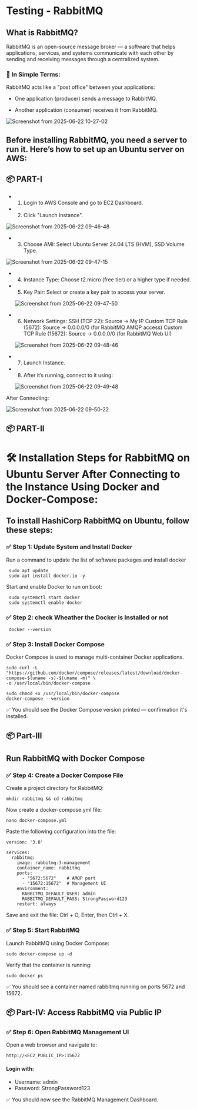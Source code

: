 # Testing - RabbitMQ
## What is RabbitMQ?

RabbitMQ is an open-source message broker — a software that helps applications, services, and systems communicate with each other by sending and receiving messages through a centralized system.

### 🧠 In Simple Terms:
RabbitMQ acts like a "post office" between your applications:

- One application (producer) sends a message to RabbitMQ.

- Another application (consumer) receives it from RabbitMQ.
  
![Screenshot from 2025-06-22 10-27-02](https://github.com/user-attachments/assets/6b63eee9-3131-427b-812e-90e4a0f302db)

## Before installing RabbitMQ, you need a server to run it. Here’s how to set up an Ubuntu server on AWS:

## 📦 PART-I

- 1) Login to AWS Console and go to EC2 Dashboard.
     
- 2) Click "Launch Instance".

![Screenshot from 2025-06-22 09-46-48](https://github.com/user-attachments/assets/c8fbf5cd-0b88-4411-ba28-c20de704a8e8)
  
- 3)  Choose AMI: Select Ubuntu Server 24.04 LTS (HVM), SSD Volume Type.

 ![Screenshot from 2025-06-22 09-47-15](https://github.com/user-attachments/assets/b036215d-e456-4e50-b380-49bb7aba08b4)

- 4) Instance Type: Choose t2.micro (free tier) or a higher type if needed.

- 5) Key Pair: Select or create a key pair to access your server.

  ![Screenshot from 2025-06-22 09-47-50](https://github.com/user-attachments/assets/c42e5577-3a9a-40b0-83c8-4a2ff7ad5204)
  
- 6) Network Settings:
  SSH (TCP 22): Source → My IP
  Custom TCP Rule (5672): Source → 0.0.0.0/0 (for RabbitMQ AMQP access)
  Custom TCP Rule (15672): Source → 0.0.0.0/0 (for RabbitMQ Web UI)

  ![Screenshot from 2025-06-22 09-48-46](https://github.com/user-attachments/assets/25369730-0545-43ea-a469-7c06fe1f5803)
  
- 7) Launch Instance.
     
- 8) After it’s running, connect to it using:
     
  ![Screenshot from 2025-06-22 09-49-48](https://github.com/user-attachments/assets/1b7cb64e-5438-4037-86b7-c15d90c60977)

  
 After Connecting:

 ![Screenshot from 2025-06-22 09-50-22](https://github.com/user-attachments/assets/4d87f99d-d6ca-42c4-9969-bfb2e4c3d71d)

 ## 📦 PART-II

 # 🛠️ Installation Steps for RabbitMQ on Ubuntu Server After Connecting to the Instance Using Docker and Docker-Compose:

 ## To install HashiCorp RabbitMQ on Ubuntu, follow these steps:

 ### ✅ Step 1: Update System and Install Docker

 Run a command to update the list of software packages and install docker

 ```
  sudo apt update
  sudo apt install docker.io -y
```
Start and enable Docker to run on boot:
```
 sudo systemctl start docker
 sudo systemctl enable docker
```
### ✅ Step 2: check Wheather the Docker is Installed or not

```
 docker --version

```
### ✅ Step 3: Install Docker Compose

Docker Compose is used to manage multi-container Docker applications.

```
sudo curl -L "https://github.com/docker/compose/releases/latest/download/docker-compose-$(uname -s)-$(uname -m)" \
-o /usr/local/bin/docker-compose

sudo chmod +x /usr/local/bin/docker-compose
docker-compose --version

```
✅ You should see the Docker Compose version printed — confirmation it's installed.

## 📦 Part-III

## Run RabbitMQ with Docker Compose

### ✅ Step 4: Create a Docker Compose File

Create a project directory for RabbitMQ:

```
mkdir rabbitmq && cd rabbitmq
```

Now create a docker-compose.yml file:

```
nano docker-compose.yml
```
Paste the following configuration into the file:

```
version: '3.8'

services:
  rabbitmq:
    image: rabbitmq:3-management
    container_name: rabbitmq
    ports:
      - "5672:5672"    # AMQP port
      - "15672:15672"  # Management UI
    environment:
      RABBITMQ_DEFAULT_USER: admin
      RABBITMQ_DEFAULT_PASS: StrongPassword123
    restart: always
```
Save and exit the file: Ctrl + O, Enter, then Ctrl + X.

### ✅ Step 5: Start RabbitMQ

Launch RabbitMQ using Docker Compose:

```
sudo docker-compose up -d
```
Verify that the container is running:
```
sudo docker ps
```
✅ You should see a container named rabbitmq running on ports 5672 and 15672.

## 📦 Part-IV: Access RabbitMQ via Public IP

### ✅ Step 6: Open RabbitMQ Management UI

Open a web browser and navigate to:
```
http://<EC2_PUBLIC_IP>:15672
```
#### Login with:
- Username: admin
- Password: StrongPassword123

✅ You should now see the RabbitMQ Management Dashboard.
